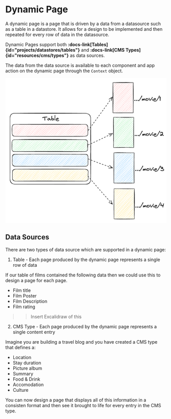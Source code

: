 # Dynamic Page

A dynamic page is a page that is driven by a data from a datasource such as a table in a datastore. It allows for a design to be implemented and then repeated for every row of data in the datasource.

Dynamic Pages support both **:docs-link[Tables]{id="projects/datastores/tables"}** and **:docs-link[CMS Types]{id="resources/cms/types"}** as data sources.

The data from the data source is available to each component and app action on the dynamic page through the `Context` object.

![Dynamic Page Diagram](/src/assets/dynamic_page.png)

## Data Sources

There are two types of data source which are supported in a dynamic page:

1. Table - Each page produced by the dynamic page represents a single row of data

If our table of films contained the following data then we could use this to design a page for each page.
- Film title
- Film Poster
- Film Description
- Film rating

>> Insert Excalidraw of this

2. CMS Type - Each page produced by the dynamic page represents a single content entry

Imagine you are building a travel blog and you have created a CMS type that defines a:
- Location
- Stay duration
- Picture album
- Summary
- Food & Drink
- Accomodation
- Culture

You can now design a page that displays all of this information in a consisten format and then see it brought to life for every entry in the CMS type.
